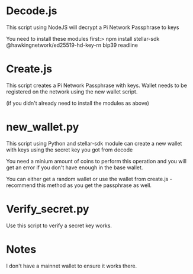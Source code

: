 # Decode.js 

This script using NodeJS will decrypt a Pi Network Passphrase to keys

You need to install these modules first:> 
npm install stellar-sdk @hawkingnetwork/ed25519-hd-key-rn bip39 readline

# Create.js

This script creates a Pi Network Passphrase with keys. Wallet needs to be registered on the network using the new wallet script. 

(if you didn't already need to install the modules as above)

# new_wallet.py

This script using Python and stellar-sdk module can create a new wallet with keys using the secret key you got from decode

You need a minium amount of coins to perform this operation and you will get an error if you don't have enough in the base wallet. 

You can either get a random wallet or use the wallet from create.js - recommend this method as you get the passphrase as well. 

# Verify_secret.py

Use this script to verify a secret key works. 

# Notes

I don't have a mainnet wallet to ensure it works there. 
